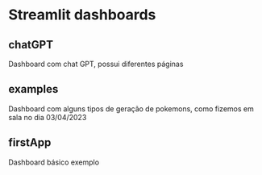 # Streamlit dashboards

## chatGPT

Dashboard com chat GPT, possui diferentes páginas

## examples

Dashboard com alguns tipos de geração de pokemons, como fizemos em sala no dia 03/04/2023

## firstApp

Dashboard básico exemplo